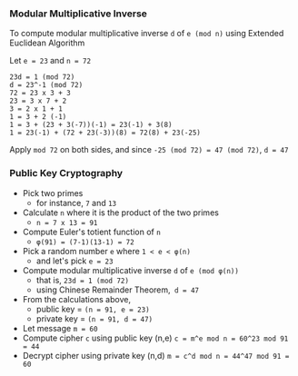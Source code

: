 ### Modular Multiplicative Inverse

To compute modular multiplicative inverse `d` of `e (mod n)` using Extended
Euclidean Algorithm

Let `e = 23` and `n = 72`

```
23d = 1 (mod 72)
d = 23^-1 (mod 72)
72 = 23 x 3 + 3
23 = 3 x 7 + 2
3 = 2 x 1 + 1
1 = 3 + 2 (-1)
1 = 3 + (23 + 3(-7))(-1) = 23(-1) + 3(8)
1 = 23(-1) + (72 + 23(-3))(8) = 72(8) + 23(-25)
```

Apply `mod 72` on both sides, and since `-25 (mod 72) = 47 (mod 72)`,
`d = 47`

### Public Key Cryptography

- Pick two primes
  - for instance, `7` and `13`
- Calculate `n` where it is the product of the two primes
  - `n = 7 x 13 = 91` 
- Compute Euler's totient function of `n`
  - `φ(91) = (7-1)(13-1) = 72`
- Pick a random number `e` where `1 < e < φ(n)`
  - and let's pick `e = 23`
- Compute modular multiplicative inverse `d` of `e (mod φ(n))`
  - that is, `23d = 1 (mod 72)`
  - using Chinese Remainder Theorem,` d = 47`
- From the calculations above,
  - public key = `(n = 91, e = 23)`
  - private key = `(n = 91, d = 47)`
- Let message `m = 60`
- Compute cipher `c` using public key (n,e) `c = m^e mod n = 60^23 mod 91 = 44`
- Decrypt cipher using private key (n,d) `m = c^d mod n = 44^47 mod 91 = 60`

